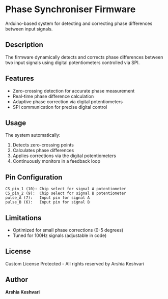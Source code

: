 # Phase Synchroniser Firmware

Arduino-based system for detecting and correcting phase differences between input signals.

## Description

The firmware dynamically detects and corrects phase differences between two input signals using digital potentiometers controlled via SPI.

## Features

- Zero-crossing detection for accurate phase measurement
- Real-time phase difference calculation
- Adaptive phase correction via digital potentiometers
- SPI communication for precise digital control

## Usage

The system automatically:
1. Detects zero-crossing points
2. Calculates phase differences
3. Applies corrections via the digital potentiometers
4. Continuously monitors in a feedback loop

## Pin Configuration

```
CS_pin_1 (10): Chip select for signal A potentiometer
CS_pin_2 (9):  Chip select for signal B potentiometer
pulse_A (7):   Input pin for signal A
pulse_B (6):   Input pin for signal B
```

## Limitations

- Optimized for small phase corrections (0-5 degrees)
- Tuned for 100Hz signals (adjustable in code)

## License

Custom License Protected - All rights reserved by Arshia Keshvari

## Author

**Arshia Keshvari**
